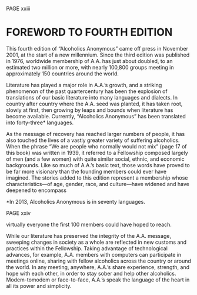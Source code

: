 PAGE xxiii

# FOREWORD TO FOURTH EDITION

This fourth edition of “Alcoholics Anonymous” came off press in November 2001, at the start of a new millennium. Since the third edition was published in 1976, worldwide membership of A.A. has just about doubled, to an estimated two million or more, with nearly 100,800 groups meeting in approximately 150 countries around the world.

  Literature has played a major role in A.A.’s growth, and a striking phenomenon of the past quartercentury has been the explosion of translations of our basic literature into many languages and dialects. In country after country where the A.A. seed was planted, it has taken root, slowly at first, then growing by leaps and bounds when literature has become available. Currently, “Alcoholics Anonymous” has been translated into forty-three\* languages.

  As the message of recovery has reached larger numbers of people, it has also touched the lives of a vastly greater variety of suffering alcoholics. When the phrase “We are people who normally would not mix” (page 17 of this book) was written in 1939, it referred to a Fellowship composed largely of men (and a few women) with quite similar social, ethnic, and economic backgrounds. Like so much of A.A.’s basic text, those words have proved to be far more visionary than the founding members could ever have imagined. The stories added to this edition represent a membership whose characteristics—of age, gender, race, and culture—have widened and have deepened to encompass

\*In 2013, Alcoholics Anonymous is in seventy languages.

PAGE xxiv

virtually everyone the first 100 members could have hoped to reach.

  While our literature has preserved the integrity of the A.A. message, sweeping changes in society as a whole are reflected in new customs and practices within the Fellowship. Taking advantage of technological advances, for example, A.A. members with computers can participate in meetings online, sharing with fellow alcoholics across the country or around the world. In any meeting, anywhere, A.A.’s share experience, strength, and hope with each other, in order to stay sober and help other alcoholics. Modem-tomodem or face-to-face, A.A.’s speak the language of the heart in all its power and simplicity.

